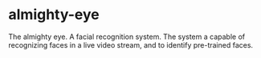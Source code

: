 # almighty-eye
The almighty eye. A facial recognition system.  The system a capable of recognizing faces in  a live video stream, and to identify pre-trained  faces.
